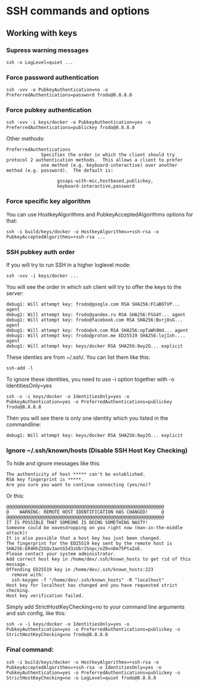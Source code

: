 # SSH commands and options
## Working with keys
### Supress warning messages
````
ssh -o LogLevel=quiet ...
````
### Force password authentication
````
ssh -vvv -o PubkeyAuthentication=no -o PreferredAuthentications=password frodo@8.8.8.8
````
### Force pubkey authentication
````
ssh -vvv -i keys/docker -o PubkeyAuthentication=yes -o PreferredAuthentications=publickey frodo@8.8.8.8
````
Other methods:
````
PreferredAuthentications
             Specifies the order in which the client should try protocol 2 authentication methods.  This allows a client to prefer
             one method (e.g. keyboard-interactive) over another method (e.g. password).  The default is:

                   gssapi-with-mic,hostbased,publickey,
                   keyboard-interactive,password
````
### Force specific key algorithm
You can use HostkeyAlgorithms and PubkeyAcceptedAlgorithms options for that:
````
ssh -i build/keys/docker -o HostkeyAlgorithms=+ssh-rsa -o PubkeyAcceptedAlgorithms=+ssh-rsa ...
````
### SSH pubkey auth order
If you will try to run SSH in a higher loglevel mode:
````
ssh -vvv -i keys/docker ...
````
You will see the order in which ssh client will try to offer the keys to the server:
````
debug1: Will attempt key: frodo@google.com RSA SHA256:FCaBO7VP... agent
debug1: Will attempt key: frodo@yandex.ru RSA SHA256:FSG4Y... agent
debug1: Will attempt key: frodo@facebook.com RSA SHA256:Bxrj8sG... agent
debug1: Will attempt key: frodo@vk.com RSA SHA256:npTaWh9Hd... agent
debug1: Will attempt key: frodo@proton.me ED25519 SHA256:lojIxh.... agent
debug1: Will attempt key: keys/docker RSA SHA256:8wy2O... explicit
````
These identies are from ~/.ssh/. You can list them like this:
````
ssh-add -l
````
To ignore these identities, you need to use -i option together with -o IdentitiesOnly=yes
````
ssh -v -i keys/docker -o IdentitiesOnly=yes -o PubkeyAuthentication=yes -o PreferredAuthentications=publickey frodo@8.8.8.8
````
Then you will see there is only one identity which you listed in the commandline:
````
debug1: Will attempt key: keys/docker RSA SHA256:8wy2O... explicit
````
### Ignore ~/.ssh/known/hosts (Disable SSH Host Key Checking)
To hide and ignore messages like this:
````
The authenticity of host ***** can't be established.
RSA key fingerprint is *****.
Are you sure you want to continue connecting (yes/no)?
````
Or this:
````
@@@@@@@@@@@@@@@@@@@@@@@@@@@@@@@@@@@@@@@@@@@@@@@@@@@@@@@@@@@
@    WARNING: REMOTE HOST IDENTIFICATION HAS CHANGED!     @
@@@@@@@@@@@@@@@@@@@@@@@@@@@@@@@@@@@@@@@@@@@@@@@@@@@@@@@@@@@
IT IS POSSIBLE THAT SOMEONE IS DOING SOMETHING NASTY!
Someone could be eavesdropping on you right now (man-in-the-middle attack)!
It is also possible that a host key has just been changed.
The fingerprint for the ED25519 key sent by the remote host is
SHA256:ER4HhZ2GQv3aotG5d3zUbr2Snpc/oZ0vnDm75PtaZoE.
Please contact your system administrator.
Add correct host key in /home/dev/.ssh/known_hosts to get rid of this message.
Offending ED25519 key in /home/dev/.ssh/known_hosts:223
  remove with:
  ssh-keygen -f "/home/dev/.ssh/known_hosts" -R "localhost"
Host key for localhost has changed and you have requested strict checking.
Host key verification failed.
````
Simply add StrictHostKeyChecking=no to your command line arguments and ssh config, like this:
````
ssh -v -i keys/docker -o IdentitiesOnly=yes -o PubkeyAuthentication=yes -o PreferredAuthentications=publickey -o StrictHostKeyChecking=no frodo@8.8.8.8
````

### Final command:
````
ssh -i build/keys/docker -o HostkeyAlgorithms=+ssh-rsa -o PubkeyAcceptedAlgorithms=+ssh-rsa -o IdentitiesOnly=yes -o PubkeyAuthentication=yes -o PreferredAuthentications=publickey -o StrictHostKeyChecking=no -o LogLevel=quiet frodo@8.8.8.8
````
